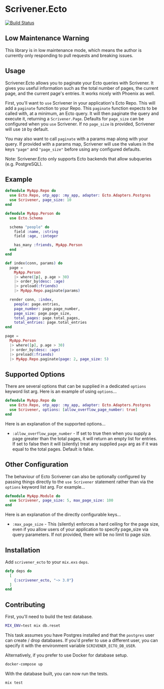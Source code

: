 # Scrivener.Ecto

[![Build
Status](https://github.com/mojotech/scrivener_ecto/actions/workflows/test.yml/badge.svg?branch=master)](https://github.com/mojotech/scrivener_ecto/actions/workflows/test.yml)

## Low Maintenance Warning

This library is in low maintenance mode, which means the author is currently only responding to pull requests and breaking issues.

## Usage

Scrivener.Ecto allows you to paginate your Ecto queries with Scrivener. It gives you useful information such as the total number of pages, the current page, and the current page's entries. It works nicely with Phoenix as well.

First, you'll want to `use` Scrivener in your application's Ecto Repo. This will add a `paginate` function to your Repo. This `paginate` function expects to be called with, at a minimum, an Ecto query. It will then paginate the query and execute it, returning a `Scrivener.Page`. Defaults for `page_size` can be configured when you `use` Scrivener. If no `page_size` is provided, Scrivener will use `10` by default.

You may also want to call `paginate` with a params map along with your query. If provided with a params map, Scrivener will use the values in the keys `"page"` and `"page_size"` before using any configured defaults.

Note: Scrivener.Ecto only supports Ecto backends that allow subqueries (e.g. PostgreSQL).

## Example

```elixir
defmodule MyApp.Repo do
  use Ecto.Repo, otp_app: :my_app, adapter: Ecto.Adapters.Postgres
  use Scrivener, page_size: 10
end
```

```elixir
defmodule MyApp.Person do
  use Ecto.Schema

  schema "people" do
    field :name, :string
    field :age, :integer

    has_many :friends, MyApp.Person
  end
end
```

```elixir
def index(conn, params) do
  page =
    MyApp.Person
    |> where([p], p.age > 30)
    |> order_by(desc: :age)
    |> preload(:friends)
    |> MyApp.Repo.paginate(params)

  render conn, :index,
    people: page.entries,
    page_number: page.page_number,
    page_size: page.page_size,
    total_pages: page.total_pages,
    total_entries: page.total_entries
end
```

```elixir
page =
  MyApp.Person
  |> where([p], p.age > 30)
  |> order_by(desc: :age)
  |> preload(:friends)
  |> MyApp.Repo.paginate(page: 2, page_size: 5)
```

## Supported Options

There are several options that can be supplied in a dedicated `options` keyword list arg. Here is an example of using `options`...

```elixir
defmodule MyApp.Repo do
  use Ecto.Repo, otp_app: :my_app, adapter: Ecto.Adapters.Postgres
  use Scrivener, options: [allow_overflow_page_number: true]
end
```

Here is an explanation of the supported options...

* `:allow_overflow_page_number` - If set to true then when you supply a page greater than the total pages, it will return an empty list for entries. If set to false then it will (silently) treat any supplied `page` arg as if it was equal to the total pages. Default is false.

## Other Configuration

The behaviour of Ecto Scrivener can also be optionally configured by passing things directly to the `use Scrivener` statement rather than via the `options` keyword list arg. For example...

```elixir
defmodule MyApp.Module do
  use Scrivener, page_size: 5, max_page_size: 100
end
```

Here is an explanation of the directly configurable keys...

* `:max_page_size` - This (silently) enforces a hard ceiling for the page size, even if you allow users of your application to specify page_size via query parameters. If not provided, there will be no limit to page size.

## Installation

Add `scrivener_ecto` to your `mix.exs` `deps`.

```elixir
defp deps do
  [
    {:scrivener_ecto, "~> 3.0"}
  ]
end
```

## Contributing

First, you'll need to build the test database.

```bash
MIX_ENV=test mix db.reset
```

This task assumes you have Postgres installed and that the `postgres` user can create / drop databases. If you'd prefer to use a different user, you can specify it with the environment variable `SCRIVENER_ECTO_DB_USER`.

Alternatively, if you prefer to use Docker for database setup.

```bash
docker-compose up
```

With the database built, you can now run the tests.

```elixir
mix test
```

